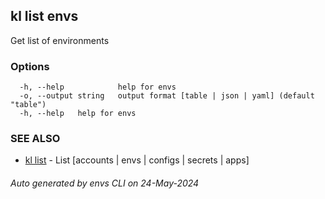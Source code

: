 ## kl list envs

Get list of environments



### Options

```
  -h, --help            help for envs
  -o, --output string   output format [table | json | yaml] (default "table")
  -h, --help   help for envs
```

### SEE ALSO

* [kl list](kl_list.md)  - List [accounts | envs | configs | secrets | apps]

###### Auto generated by envs CLI on 24-May-2024
